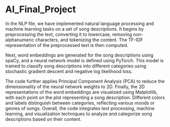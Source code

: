 # AI_Final_Project


In the NLP file, we have implemented natural language processing and machine learning tasks on a set of song descriptions. It begins by preprocessing the text, converting it to lowercase, removing non-alphanumeric characters, and tokenizing the content. The TF-IDF representation of the preprocessed text is then computed.

Next, word embeddings are generated for the song descriptions using spaCy, and a neural network model is defined using PyTorch. This model is trained to classify song descriptions into different categories using stochastic gradient descent and negative log likelihood loss.

The code further applies Principal Component Analysis (PCA) to reduce the dimensionality of the neural network weights to 2D. Finally, the 2D representations of the word embeddings are visualized using Matplotlib, with each point on the plot representing a song description. Different colors and labels distinguish between categories, reflecting various moods or genres of songs. Overall, the code integrates text processing, machine learning, and visualization techniques to analyze and categorize song descriptions based on their content.